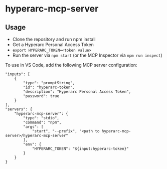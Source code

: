 # hyperarc-mcp-server

## Usage
* Clone the repository and run npm install
* Get a Hyperarc Personal Access Token
* `export HYPERARC_TOKEN=<token value>`
* Run the server via `npm start` (or the MCP Inspector via `npm run inspect`)

To use in VS Code, add the following MCP server configuration:
```
"inputs": [
    {
        "type": "promptString",
        "id": "hyperarc-token",
        "description": "Hyperarc Personal Access Token",
        "password": true
    }
],
"servers": {
    "hyperarc-mcp-server": {
        "type": "stdio",
        "command": "npm",
        "args": [
            "start", "--prefix", "<path to hyperarc-mcp-server>/hyperarc-mcp-server"
        ],
        "env": {
            "HYPERARC_TOKEN": "${input:hyperarc-token}"
        }
    }
}
```